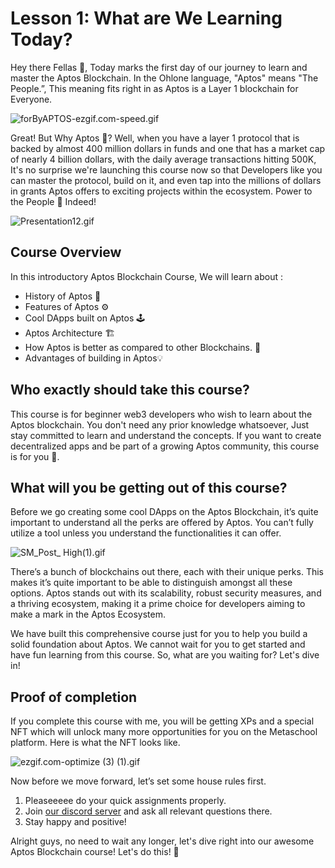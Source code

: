 # Lesson 1: What are We Learning Today?

Hey there Fellas 👋, Today marks the first day of our journey to learn and master the Aptos Blockchain. In the Ohlone language, "Aptos" means "The People.”, This meaning fits right in as Aptos is a Layer 1 blockchain for Everyone.

![forByAPTOS-ezgif.com-speed.gif](https://github.com/0xmetaschool/Learning-Projects/blob/main/Aptos%20C1%20Introduction%20to%20Aptos/1.%20Course%20Introduction/What%20are%20we%20learning%20today%20Assets/image%201.gif?raw=tre)

Great! But Why Aptos 🤔?  Well, when you have a layer 1 protocol that is backed by almost 400 million dollars in funds and one that has a market cap of nearly 4 billion dollars, with the daily average transactions hitting 500K,  It's no surprise we're launching this course now so that Developers like you can master the protocol, build on it, and even tap into the millions of dollars in grants Aptos offers to exciting projects within the ecosystem. Power to the People 💪 Indeed!

![Presentation12.gif](https://github.com/0xmetaschool/Learning-Projects/blob/main/Aptos%20C1%20Introduction%20to%20Aptos/1.%20Course%20Introduction/What%20are%20we%20learning%20today%20Assets/image%202.gif?raw=true)

## **Course Overview**

In this introductory Aptos Blockchain Course, We will learn about :

- History of Aptos 📖
- Features of Aptos ⚙️
- Cool DApps built on Aptos 🕹️
- Aptos Architecture 🏗️
- How Aptos is better as compared to other Blockchains. 💪
- Advantages of building in Aptos💡

## **Who exactly should take this course?**

This course is for beginner web3 developers who wish to learn about the Aptos blockchain. You don't need any prior knowledge whatsoever, Just stay committed to learn and understand the concepts. If you want to create decentralized apps and be part of a growing Aptos community, this course is for you 🫵.

## **What will you be getting out of this course?**

Before we go creating some cool DApps on the Aptos Blockchain, it’s quite important to understand all the perks are offered by Aptos. You can’t fully utilize a tool unless you understand the functionalities it can offer. 

![SM_Post_ High(1).gif](https://github.com/0xmetaschool/Learning-Projects/blob/main/Aptos%20C1%20Introduction%20to%20Aptos/1.%20Course%20Introduction/What%20are%20we%20learning%20today%20Assets/image%203.gif?raw=true)

There’s a bunch of blockchains out there, each with their unique perks. This makes it’s quite important to be able to distinguish amongst all these options. Aptos stands out with its scalability, robust security measures, and a thriving ecosystem, making it a prime choice for developers aiming to make a mark in the Aptos Ecosystem.

We have built this comprehensive course just for you to help you build a solid foundation about Aptos. We cannot wait for you to get started and have fun learning from this course. So, what are you waiting for? Let's dive in!

## **Proof of completion**

If you complete this course with me, you will be getting XPs and a special NFT which will unlock many more opportunities for you on the Metaschool platform. Here is what the NFT looks like.

![ezgif.com-optimize (3) (1).gif](https://github.com/0xmetaschool/Learning-Projects/blob/main/Aptos%20C1%20Introduction%20to%20Aptos/1.%20Course%20Introduction/What%20are%20we%20learning%20today%20Assets/image%204.gif?raw=true)

Now before we move forward, let’s set some house rules first.

1. Pleaseeeee do your quick assignments properly. 
2. Join [our discord server](https://discord.gg/vbVMUwXWgc) and ask all relevant questions there.
3. Stay happy and positive!

Alright guys, no need to wait any longer, let's dive right into our awesome Aptos Blockchain course! Let's do this! 🙌
